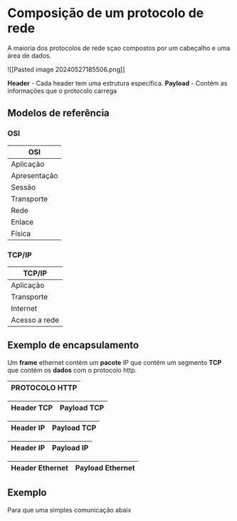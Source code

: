 # Composição de um protocolo de rede

A maioria dos protocolos de rede sçao compostos por um cabeçalho e uma área de dados.

![[Pasted image 20240527185506.png]]

**Header** - Cada header tem uma estrutura específica.
**Payload** - Contém as informações que o protocolo carrega

## Modelos de referência

### OSI

| OSI          |
| ------------ |
| Aplicação    |
| Apresentação |
| Sessão       |
| Transporte   |
| Rede         |
| Enlace       |
| Física       |

### TCP/IP

| TCP/IP        |
| ------------- |
| Aplicação     |
| Transporte    |
| Internet      |
| Acesso a rede |

## Exemplo de encapsulamento

Um **frame** ethernet contém um **pacote** IP que contém um segmento **TCP** que contém os **dados** com o protocolo http.


| PROTOCOLO HTTP |
| -------------- |

| Header TCP | Payload TCP |
| ---------- | ----------- |

| Header IP | Payload TCP |
| --------- | ----------- |

| Header IP | Payload IP |
| --------- | ---------- |

| Header Ethernet | Payload Ethernet |
| --------------- | ---------------- |

## Exemplo

Para que uma simples comunicação abaix






















